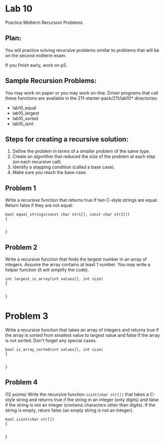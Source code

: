 # Lab 10

Practice Midterm Recursion Problems

## Plan:

You will practice solving recursive problems similar to problems that will be on the second midterm exam.<br>

If you finish early, work on p5.<br>

## Sample Recursion Problems:

You may work on paper or you may work on-line. Driver programs that call these functions are available in the 211-starter-pack/211/lab10* directories:
* lab10_equal
* lab10_largest
* lab10_sorted
* lab10_isint<br>

## Steps for creating a recursive solution:
1. Define the problem in terms of a smaller problem of the same type.
2. Create an algorithm that reduced the size of the problem at each step (on each recursive call).
3. Identify a stopping condition (called a base case).
4. Make sure you reach the base case.

## Problem 1
Write a recursive function that returns true if two C-style strings are equal. Return false if they are not equal:
```
bool equal_strings(const char str1[], const char str2[])
{


}
```

## Problem 2
Write a recursive function that finds the largest number in an array of integers. Assume the array contains at least 1 number. You may write a helper function (it will simplify the code).
```
int largest_in_array(int values[], int size)
{


}
```

# Problem 3
Write a recursive function that takes an array of integers and returns true if the array is sorted from smallest value to largest value and false if the array is not sorted. Don't forget any special cases.
```
bool is_array_sorted(int values[], int size)
{


}
```

## Problem 4
(12 points) Write the recursive function `isint(char str[])` that takes a C-style string and returns true if the string in an integer (only digits) and false if the string is not an integer (contains characters other than digits). If the string is empty, return false (an empty string is not an integer).
```
bool isint(char str[])
{


}
```
